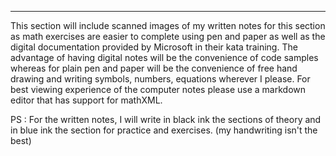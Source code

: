 

---

This section will include scanned images of my written notes for this section as math exercises are easier to complete using pen and paper as well as the digital documentation provided by Microsoft in their kata training. The advantage of having digital notes will be the convenience of code samples whereas for plain pen and paper will be the convenience of free hand drawing and writing symbols, numbers, equations wherever I please. For best viewing experience of the computer notes please use a markdown editor that has support for mathXML.

PS : For the written notes, I will write in black ink the sections of theory and in blue ink the section for practice and exercises. (my handwriting isn't the best)